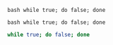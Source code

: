 `bash
while true; do false; done
`

``bash
while true; do false; done
``

```bash
while true; do false; done
```
